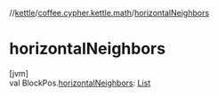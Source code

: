 //[kettle](../../index.md)/[coffee.cypher.kettle.math](index.md)/[horizontalNeighbors](horizontal-neighbors.md)

# horizontalNeighbors

[jvm]\
val BlockPos.[horizontalNeighbors](horizontal-neighbors.md): [List](https://kotlinlang.org/api/latest/jvm/stdlib/kotlin.collections/-list/index.html)<BlockPos>
